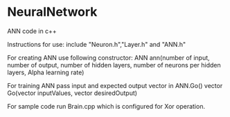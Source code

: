 # NeuralNetwork
ANN code in c++

Instructions for use:
include "Neuron.h","Layer.h" and "ANN.h"

For creating ANN use following constructor:
ANN ann(number of input, number of output, number of
           hidden layers, number of neurons per hidden layers,
           Alpha learning rate)

For training ANN pass input and expected output vector in ANN.Go()
vector<double> Go(vector<double> inputValues, vector<double> desiredOutput)

For sample code run Brain.cpp which is configured for Xor operation.
